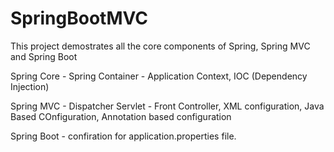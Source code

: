 # SpringBootMVC

This project demostrates all the core components of Spring, Spring MVC and Spring Boot

Spring Core - Spring Container - Application Context, IOC (Dependency Injection)

Spring MVC - Dispatcher Servlet - Front Controller, XML configuration, Java Based COnfiguration, Annotation based configuration

Spring Boot - confiration for application.properties file.
